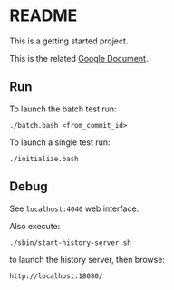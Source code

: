 # README

This is a getting started project.

This is the related [Google Document](https://docs.google.com/document/d/1WabuGFxK-q99DzRwHCFCcCJoot6VrFjJtFZ3CVG7j-U/edit).

## Run

To launch the batch test run: 
```
./batch.bash <from_commit_id>
```

To launch a single test run: 
```
./initialize.bash
```

## Debug

See `localhost:4040` web interface.

Also execute: 

```
./sbin/start-history-server.sh
```
to launch the history server, then browse: 

```
http://localhost:18080/
```

